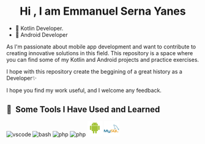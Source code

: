 <div align = "center" >
  <h1 align = "center ">Hi , I am Emmanuel Serna Yanes </h1> 
</div>


- 💜 Kotlin Developer.
- 📱 Android Developer

As I'm passionate about mobile app development and want to contribute to creating innovative solutions in this field.
This repository is a space where you can find some of my Kotlin and Android projects and practice exercises.

I hope with this repository create the beggining of a great history as a Developer✨

I hope you find my work useful, and I welcome any feedback.

<h2> 🚀 &nbsp;Some Tools I Have Used and Learned</h2>
<p align="left">
<img src="https://cdn.jsdelivr.net/gh/devicons/devicon/icons/vscode/vscode-original.svg" alt="vscode" width="45" height="45"/>
<img src="https://cdn.jsdelivr.net/gh/devicons/devicon/icons/androidstudio/androidstudio-original.svg" alt="bash" width="45" height="45"/>
<img src="https://cdn.jsdelivr.net/gh/devicons/devicon/icons/kotlin/kotlin-original.svg" alt="php" width="45" height="45"/>
<img src="https://cdn.jsdelivr.net/gh/devicons/devicon/icons/jetbrains/jetbrains-original.svg" alt="php" width="45" height="45"/>
<img src="https://raw.githubusercontent.com/devicons/devicon/master/icons/android/android-original-wordmark.svg" alt="android" width="40" height="40"/>
<a href="https://www.mysql.com/" target="_blank" rel="noreferrer"> <img src="https://raw.githubusercontent.com/devicons/devicon/master/icons/mysql/mysql-original-wordmark.svg" alt="mysql" width="40" height="40"/>
</p>

